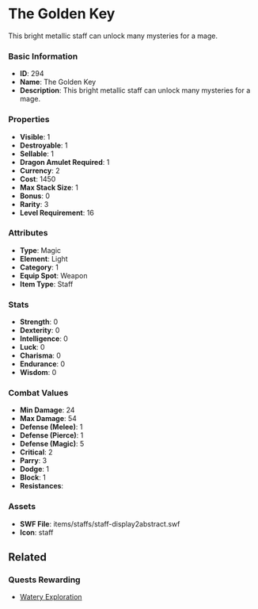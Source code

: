 # The Golden Key

This bright metallic staff can unlock many mysteries for a mage.

### Basic Information

- **ID**: 294
- **Name**: The Golden Key
- **Description**: This bright metallic staff can unlock many mysteries for a mage.

### Properties

- **Visible**: 1
- **Destroyable**: 1
- **Sellable**: 1
- **Dragon Amulet Required**: 1
- **Currency**: 2
- **Cost**: 1450
- **Max Stack Size**: 1
- **Bonus**: 0
- **Rarity**: 3
- **Level Requirement**: 16

### Attributes

- **Type**: Magic
- **Element**: Light
- **Category**: 1
- **Equip Spot**: Weapon
- **Item Type**: Staff

### Stats

- **Strength**: 0
- **Dexterity**: 0
- **Intelligence**: 0
- **Luck**: 0
- **Charisma**: 0
- **Endurance**: 0
- **Wisdom**: 0

### Combat Values

- **Min Damage**: 24
- **Max Damage**: 54
- **Defense (Melee)**: 1
- **Defense (Pierce)**: 1
- **Defense (Magic)**: 5
- **Critical**: 2
- **Parry**: 3
- **Dodge**: 1
- **Block**: 1
- **Resistances**: 

### Assets

- **SWF File**: items/staffs/staff-display2abstract.swf
- **Icon**: staff

## Related

### Quests Rewarding

- [Watery Exploration](../quests/24-watery-exploration.md)

